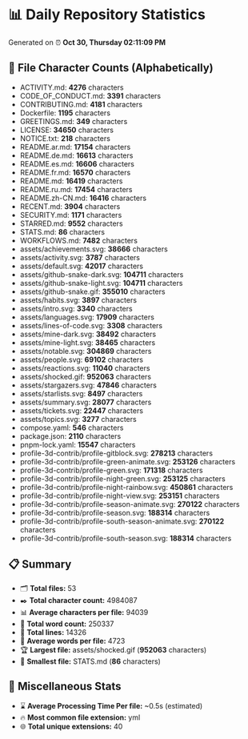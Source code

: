# 📊 Daily Repository Statistics
Generated on ⏰ **Oct 30, Thursday 02:11:09 PM**

## 📂 File Character Counts (Alphabetically)
- ACTIVITY.md: **4276** characters
- CODE_OF_CONDUCT.md: **3391** characters
- CONTRIBUTING.md: **4181** characters
- Dockerfile: **1195** characters
- GREETINGS.md: **349** characters
- LICENSE: **34650** characters
- NOTICE.txt: **218** characters
- README.ar.md: **17154** characters
- README.de.md: **16613** characters
- README.es.md: **16606** characters
- README.fr.md: **16570** characters
- README.md: **16419** characters
- README.ru.md: **17454** characters
- README.zh-CN.md: **16416** characters
- RECENT.md: **3904** characters
- SECURITY.md: **1171** characters
- STARRED.md: **9552** characters
- STATS.md: **86** characters
- WORKFLOWS.md: **7482** characters
- assets/achievements.svg: **38666** characters
- assets/activity.svg: **3787** characters
- assets/default.svg: **42017** characters
- assets/github-snake-dark.svg: **104711** characters
- assets/github-snake-light.svg: **104711** characters
- assets/github-snake.gif: **355010** characters
- assets/habits.svg: **3897** characters
- assets/intro.svg: **3340** characters
- assets/languages.svg: **17909** characters
- assets/lines-of-code.svg: **3308** characters
- assets/mine-dark.svg: **38492** characters
- assets/mine-light.svg: **38465** characters
- assets/notable.svg: **304869** characters
- assets/people.svg: **69102** characters
- assets/reactions.svg: **11040** characters
- assets/shocked.gif: **952063** characters
- assets/stargazers.svg: **47846** characters
- assets/starlists.svg: **8497** characters
- assets/summary.svg: **28077** characters
- assets/tickets.svg: **22447** characters
- assets/topics.svg: **3277** characters
- compose.yaml: **546** characters
- package.json: **2110** characters
- pnpm-lock.yaml: **15547** characters
- profile-3d-contrib/profile-gitblock.svg: **278213** characters
- profile-3d-contrib/profile-green-animate.svg: **253126** characters
- profile-3d-contrib/profile-green.svg: **171318** characters
- profile-3d-contrib/profile-night-green.svg: **253125** characters
- profile-3d-contrib/profile-night-rainbow.svg: **450861** characters
- profile-3d-contrib/profile-night-view.svg: **253151** characters
- profile-3d-contrib/profile-season-animate.svg: **270122** characters
- profile-3d-contrib/profile-season.svg: **188314** characters
- profile-3d-contrib/profile-south-season-animate.svg: **270122** characters
- profile-3d-contrib/profile-south-season.svg: **188314** characters

## 📋 Summary
- 🗂️ **Total files:** 53
- ✒️ **Total character count:** 4984087
- 📊 **Average characters per file:** 94039
- 📝 **Total word count:** 250337
- 🧾 **Total lines:** 14326
- 📐 **Average words per file:** 4723
- 🏆 **Largest file:** assets/shocked.gif (**952063** characters)
- 🥉 **Smallest file:** STATS.md (**86** characters)

## 🌟 Miscellaneous Stats
- ⌛ **Average Processing Time Per file:** ~0.5s (estimated)
- 🔥 **Most common file extension:** yml
- 🌐 **Total unique extensions:** 40
